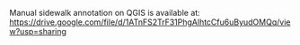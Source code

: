 Manual sidewalk annotation on QGIS is available at: https://drive.google.com/file/d/1ATnFS2TrF31PhgAlhtcCfu6uByudOMQq/view?usp=sharing 
